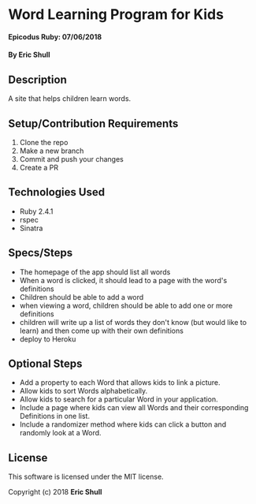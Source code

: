 # Word Learning Program for Kids

#### Epicodus Ruby: 07/06/2018

#### By Eric Shull

## Description

A site that helps children learn words.

## Setup/Contribution Requirements

1. Clone the repo
1. Make a new branch
1. Commit and push your changes
1. Create a PR

## Technologies Used

* Ruby 2.4.1
* rspec
* Sinatra

## Specs/Steps
* The homepage of the app should list all words
* When a word is clicked, it should lead to a page with the word's definitions
* Children should be able to add a word
* when viewing a word, children should be able to add one or more definitions
* children will write up a list of words they don't know (but would like to learn) and then come up with their own definitions
* deploy to Heroku

## Optional Steps
* Add a property to each Word that allows kids to link a picture.
* Allow kids to sort Words alphabetically.
* Allow kids to search for a particular Word in your application.
* Include a page where kids can view all Words and their corresponding Definitions in one list.
* Include a randomizer method where kids can click a button and randomly look at a Word.

## License

This software is licensed under the MIT license.

Copyright (c) 2018 **Eric Shull**
